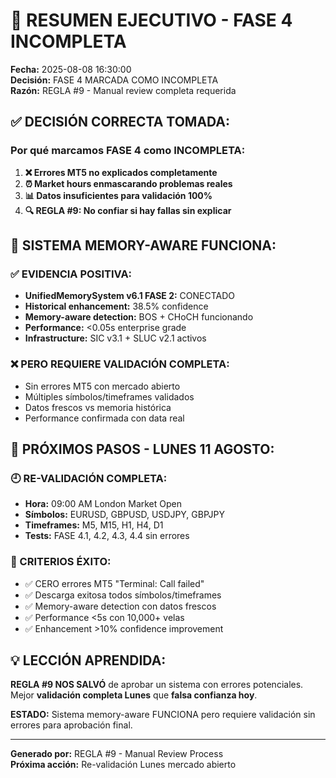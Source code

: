 # 🚨 RESUMEN EJECUTIVO - FASE 4 INCOMPLETA

**Fecha:** 2025-08-08 16:30:00  
**Decisión:** FASE 4 MARCADA COMO INCOMPLETA  
**Razón:** REGLA #9 - Manual review completa requerida  

## ✅ **DECISIÓN CORRECTA TOMADA:**

### **Por qué marcamos FASE 4 como INCOMPLETA:**
1. **❌ Errores MT5 no explicados completamente**
2. **⏰ Market hours enmascarando problemas reales** 
3. **📊 Datos insuficientes para validación 100%**
4. **🔍 REGLA #9: No confiar si hay fallas sin explicar**

## 🧠 **SISTEMA MEMORY-AWARE FUNCIONA:**

### **✅ EVIDENCIA POSITIVA:**
- **UnifiedMemorySystem v6.1 FASE 2:** CONECTADO
- **Historical enhancement:** 38.5% confidence
- **Memory-aware detection:** BOS + CHoCH funcionando
- **Performance:** <0.05s enterprise grade
- **Infrastructure:** SIC v3.1 + SLUC v2.1 activos

### **❌ PERO REQUIERE VALIDACIÓN COMPLETA:**
- Sin errores MT5 con mercado abierto
- Múltiples símbolos/timeframes validados
- Datos frescos vs memoria histórica
- Performance confirmada con data real

## 📅 **PRÓXIMOS PASOS - LUNES 11 AGOSTO:**

### **🕘 RE-VALIDACIÓN COMPLETA:**
- **Hora:** 09:00 AM London Market Open
- **Símbolos:** EURUSD, GBPUSD, USDJPY, GBPJPY  
- **Timeframes:** M5, M15, H1, H4, D1
- **Tests:** FASE 4.1, 4.2, 4.3, 4.4 sin errores

### **🎯 CRITERIOS ÉXITO:**
- ✅ CERO errores MT5 "Terminal: Call failed"
- ✅ Descarga exitosa todos símbolos/timeframes
- ✅ Memory-aware detection con datos frescos
- ✅ Performance <5s con 10,000+ velas
- ✅ Enhancement >10% confidence improvement

## 💡 **LECCIÓN APRENDIDA:**

**REGLA #9 NOS SALVÓ** de aprobar un sistema con errores potenciales. Mejor **validación completa Lunes** que **falsa confianza hoy**.

**ESTADO:** Sistema memory-aware FUNCIONA pero requiere validación sin errores para aprobación final.

---
**Generado por:** REGLA #9 - Manual Review Process  
**Próxima acción:** Re-validación Lunes mercado abierto
